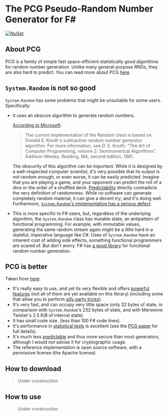 # The PCG Pseudo-Random Number Generator for F# #

[![NuGet](https://img.shields.io/nuget/v/FsRandom.Pcg.svg)](https://www.nuget.org/packages/FsRandom.Pcg)

## About PCG

PCG is a family of simple fast space-efficient statistically good algorithms for random number generation. Unlike many general-purpose RNGs, they are also hard to predict. You can read more about PCG [here][pcghome].

## `System.Random` is not so good

`System.Random` has some problems that might be unsuitable for some users.
Specifically:

* It uses an obscure algorithm to generate random numbers.

    [According to Microsoft][msdn]:
    > The current implementation of the Random class is based on Donald E. Knuth's subtractive random number generator algorithm. For more information, see D. E. Knuth. "The Art of Computer Programming, volume 2: Seminumerical Algorithms". Addison-Wesley, Reading, MA, second edition, 1981.

    The obscurity of this algorithm can be important. While it is designed by a well-respected computer scientist, it's very possible that its output is not random enough, or even worse, it can be easily predicted. Imagine that you are playing a game, and your opponent can predict the roll of a dice or the order of a shuffled deck. [Predictability][predictability] directly contradicts the very definition of randomness. While no software can generate completely random material, it can give a decent try; and it's doing well. Furthermore, [`System.Random`'s implementation has a serious defect][randombug].

* This is more specific to F# users, but, regardless of the underlying algorithm, the `System.Random` class has mutable state, an antipattern of functional programming. For example, with immutable values, generating the same random stream again might be a little hard in a stateful, imperative language like C#. Uses of `System.Random` have an inherent cost of adding side effects, something functional programmers are scared of. But don't worry. F# has [a good library][fsrandom] for functional random number generation.

## PCG is better

Taken from [here][pcghome]:

* It's really easy to use, and yet its very flexible and offers [powerful features][pcgfeatures] (not all of them are yet available on this library) (including some that allow you to perform [silly party tricks][partytricks]).
* It's very fast, and can occupy very little space (only 32 bytes of state, in comparison with `System.Random`'s 232 bytes of state, and with Mersenne Twister's 2.5 KiB of internal state).
* It has small code size. (less than 100 F# code lines).
* It's performance in [statistical tests][statisticaltests] is excellent (see the [PCG paper][pcgpaper] for full details).
* It's much less [predictable][predictability] and thus more secure than most generators, although I would _not_ advise it for cryptographic usage.
* The reference implementation is open source software, with a permissive license (the Apache license).

## How to download

> Under construction

## How to use

> Under construction

[pcghome]:http://www.pcg-random.org/
[randombug]: https://connect.microsoft.com/VisualStudio/feedback/details/634761/system-random-serious-bug
[predictability]:http://www.pcg-random.org/predictability.html
[msdn]:https://msdn.microsoft.com/en-us/library/system.random(v=vs.110).aspx
[fsrandom]:http://kos59125.github.io/FsRandom/
[pcgfeatures]:http://www.pcg-random.org/useful-features.html
[partytricks]:http://www.pcg-random.org/party-tricks.html
[statisticaltests]:http://www.pcg-random.org/statistical-tests.html
[pcgpaper]:http://www.pcg-random.org/paper.html